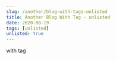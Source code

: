 ```yaml
---
slug: /another/blog-with-tags-unlisted
title: Another Blog With Tag - unlisted
date: 2020-08-19
tags: [unlisted]
unlisted: true
---
```


with tag